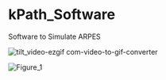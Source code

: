 # kPath_Software
Software to Simulate ARPES

![tilt_video-ezgif com-video-to-gif-converter](https://github.com/user-attachments/assets/1a449295-50b6-4d3f-8bc0-5381996c72b8)


![Figure_1](https://github.com/user-attachments/assets/246cae76-b6ed-4e3e-a129-4fffa28a02f8)
